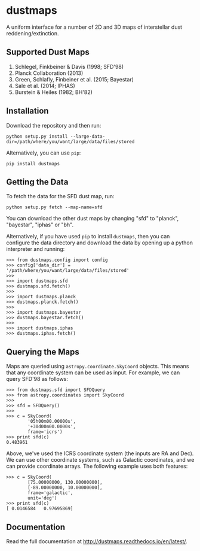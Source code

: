 dustmaps
========

A uniform interface for a number of 2D and 3D maps of interstellar dust
reddening/extinction.


Supported Dust Maps
-------------------

1. Schlegel, Finkbeiner & Davis (1998; SFD'98)
2. Planck Collaboration (2013)
3. Green, Schlafly, Finbeiner et al. (2015; Bayestar)
4. Sale et al. (2014; IPHAS)
5. Burstein & Heiles (1982; BH'82)


Installation
------------

Download the repository and then run:

    python setup.py install --large-data-dir=/path/where/you/want/large/data/files/stored

Alternatively, you can use `pip`:

    pip install dustmaps


Getting the Data
----------------

To fetch the data for the SFD dust map, run:

    python setup.py fetch --map-name=sfd

You can download the other dust maps by changing "sfd" to "planck", "bayestar",
"iphas" or "bh".

Alternatively, if you have used `pip` to install `dustmaps`, then you can
configure the data directory and download the data by opening up a python
interpreter and running:

    >>> from dustmaps.config import config
    >>> config['data_dir'] = '/path/where/you/want/large/data/files/stored'
    >>>
    >>> import dustmaps.sfd
    >>> dustmaps.sfd.fetch()
    >>>
    >>> import dustmaps.planck
    >>> dustmaps.planck.fetch()
    >>>
    >>> import dustmaps.bayestar
    >>> dustmaps.bayestar.fetch()
    >>>
    >>> import dustmaps.iphas
    >>> dustmaps.iphas.fetch()


Querying the Maps
-----------------

Maps are queried using `astropy.coordinate.SkyCoord` objects. This means that any
coordinate system can be used as input. For example, we can query SFD'98 as
follows:

    >>> from dustmaps.sfd import SFDQuery
    >>> from astropy.coordinates import SkyCoord
    >>>
    >>> sfd = SFDQuery()
    >>>
    >>> c = SkyCoord(
            '05h00m00.00000s',
            '+30d00m00.0000s',
            frame='icrs')
    >>> print sfd(c)
    0.483961

Above, we've used the ICRS coordinate system (the inputs are RA and Dec). We can
use other coordinate systems, such as Galactic coordinates, and we can provide
coordinate arrays. The following example uses both features:

    >>> c = SkyCoord(
            [75.00000000, 130.00000000],
            [-89.00000000, 10.00000000],
            frame='galactic',
            unit='deg')
    >>> print sfd(c)
    [ 0.0146584   0.97695869]


Documentation
-------------

Read the full documentation at http://dustmaps.readthedocs.io/en/latest/.

